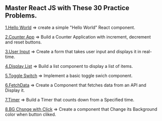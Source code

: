 ## Master React JS with These 30 Practice Problems.


[1.Hello World](././1-HelloWorld) => 
create a simple "Hello World" React component.


[2.Counter App](././2-Count) =>
Build a Counter Application with increment, decrement and reset buttons.


[3.User Input](././3-UserInput) =>
Create a form that takes user input and displays it in real-time.


[4.Display List](././4-Displaylist) =>
Build a list component to display a list of items.


[5.Toggle Switch](././5-Toggleswitch) =>
Implement a basic toggle swich component.

[6.FetchData](././6-Fetchdata) =>
Create a Component that fetches data from an API and Display it.

[7.Timer](././7-Timer) =>
Build a Timer that counts down from a Specified time.


[8.BG Chsnge with Click](././8-BGChangeColor) =>
Create a component that Change its Background color when button cliked.